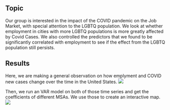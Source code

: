 ## Topic

Our group is interested in the impact of the COVID pandemic on the Job Market, with special attention to the LGBTQ population. We look at whether employment in cities with more LGBTQ populations is more greatly affected by Covid Cases. We also controlled the predictors that we found to be significantly correlated with employment to see if the effect from the LGBTQ population still persists. 

## Results

Here, we are making a general observation on how emplyment and COVID new cases change over the time in the United States. 
<img src="https://github.com/JunoWuu/Datathon/blob/master/time_series.png">

Then, we run an VAR model on both of those time series and get the coefficients of different MSAs. We use those to create an interactive map. 
<img src="https://github.com/JunoWuu/Datathon/blob/master/Screen%20Shot%202022-07-20%20at%208.17.07%20AM.png">
